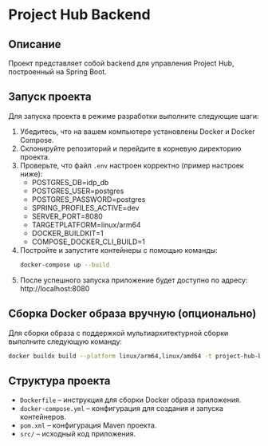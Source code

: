 # Project Hub Backend

## Описание
Проект представляет собой backend для управления Project Hub, построенный на Spring Boot.

## Запуск проекта
Для запуска проекта в режиме разработки выполните следующие шаги:

1. Убедитесь, что на вашем компьютере установлены Docker и Docker Compose.
2. Склонируйте репозиторий и перейдите в корневую директорию проекта.
3. Проверьте, что файл `.env` настроен корректно (пример настроек ниже):
   - POSTGRES_DB=idp_db
   - POSTGRES_USER=postgres
   - POSTGRES_PASSWORD=postgres
   - SPRING_PROFILES_ACTIVE=dev
   - SERVER_PORT=8080
   - TARGETPLATFORM=linux/arm64
   - DOCKER_BUILDKIT=1
   - COMPOSE_DOCKER_CLI_BUILD=1
4. Постройте и запустите контейнеры с помощью команды:
   ```bash
   docker-compose up --build
   ```
5. После успешного запуска приложение будет доступно по адресу: http://localhost:8080

## Сборка Docker образа вручную (опционально)
Для сборки образа с поддержкой мультиархитектурной сборки выполните следующую команду:

```bash
docker buildx build --platform linux/arm64,linux/amd64 -t project-hub-backend:latest .
```

## Структура проекта
- `Dockerfile` – инструкция для сборки Docker образа приложения.
- `docker-compose.yml` – конфигурация для создания и запуска контейнеров.
- `pom.xml` – конфигурация Maven проекта.
- `src/` – исходный код приложения.
